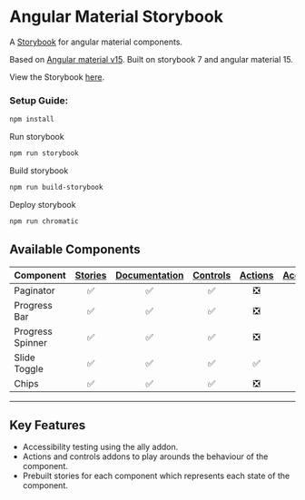 # Angular Material Storybook
A [Storybook](https://storybook.js.org) for angular material components.

Based on [Angular material v15](https://v15.material.angular.io). Built on storybook 7 and angular material 15.

View the Storybook [here](https://657628f2ce99e9b752887c67-wimdredtmx.chromatic.com/?path=/docs/introduction--docs).

### Setup Guide:
```bash
npm install
```
Run storybook
```bash
npm run storybook
```
Build storybook
```bash
npm run build-storybook
```
Deploy storybook
```bash
npm run chromatic
```
## Available Components

Component | [Stories](https://storybook.js.org/docs/angular/get-started/whats-a-story) | [Documentation](https://storybook.js.org/docs/writing-docs/doc-blocks#available-blocks) |[Controls](https://storybook.js.org/docs/essentials/controls)| [Actions](https://storybook.js.org/docs/essentials/actions) | [Accessibility](https://storybook.js.org/docs/writing-tests/accessibility-testing)
---|:---:|:---:|:---:|:---:|:---:
Paginator | :white_check_mark: | :white_check_mark: |:white_check_mark:|:negative_squared_cross_mark:| :white_check_mark:
Progress Bar | :white_check_mark: | :white_check_mark:| :white_check_mark:|:negative_squared_cross_mark:| :white_check_mark:
Progress Spinner | :white_check_mark: | :white_check_mark:| :white_check_mark:|:negative_squared_cross_mark:| :white_check_mark:
Slide Toggle| :white_check_mark: | :white_check_mark: | :white_check_mark: |:white_check_mark:| :white_check_mark:
Chips | :white_check_mark: | :white_check_mark:| :white_check_mark:|:negative_squared_cross_mark:| :white_check_mark:
---

## Key Features
<ul>
  <li>Accessibility testing using the ally addon.</li>
  <li>Actions and controls addons to play arounds the behaviour of the component.</li>
  <li>Prebuilt stories for each component which represents each state of the component.</li>                                                                            
</ul>
